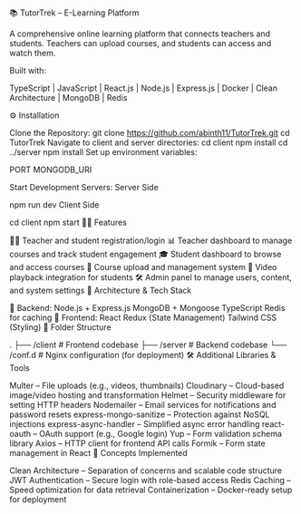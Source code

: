 📚 TutorTrek – E-Learning Platform

A comprehensive online learning platform that connects teachers and students. Teachers can upload courses, and students can access and watch them.

Built with:

TypeScript | JavaScript | React.js | Node.js | Express.js | Docker | Clean Architecture | MongoDB | Redis

⚙️ Installation

Clone the Repository:
git clone https://github.com/abinth11/TutorTrek.git
cd TutorTrek
Navigate to client and server directories:
cd client
npm install
cd ../server
npm install
Set up environment variables:

PORT
MONGODB_URI

Start Development Servers:
Server Side

npm run dev
Client Side

cd client
npm start
🧑‍🏫 Features

👩‍🏫 Teacher and student registration/login
📊 Teacher dashboard to manage courses and track student engagement
🎓 Student dashboard to browse and access courses
📁 Course upload and management system
🎥 Video playback integration for students
🛠️ Admin panel to manage users, content, and system settings
🧱 Architecture & Tech Stack

🔧 Backend:
Node.js + Express.js
MongoDB + Mongoose
TypeScript
Redis for caching
🎨 Frontend:
React
Redux (State Management)
Tailwind CSS (Styling)
📁 Folder Structure

.
├── /client           # Frontend codebase
├── /server           # Backend codebase
└── /conf.d           # Nginx configuration (for deployment)
🛠️ Additional Libraries & Tools

Multer – File uploads (e.g., videos, thumbnails)
Cloudinary – Cloud-based image/video hosting and transformation
Helmet – Security middleware for setting HTTP headers
Nodemailer – Email services for notifications and password resets
express-mongo-sanitize – Protection against NoSQL injections
express-async-handler – Simplified async error handling
react-oauth – OAuth support (e.g., Google login)
Yup – Form validation schema library
Axios – HTTP client for frontend API calls
Formik – Form state management in React
🧠 Concepts Implemented

Clean Architecture – Separation of concerns and scalable code structure
JWT Authentication – Secure login with role-based access
Redis Caching – Speed optimization for data retrieval
Containerization – Docker-ready setup for deployment
